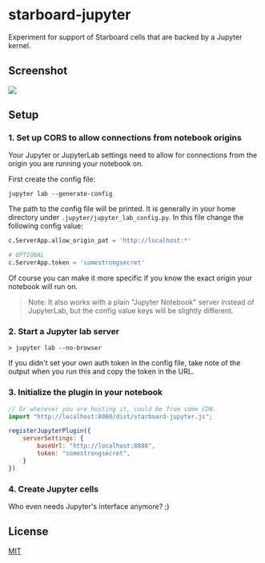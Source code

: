 # starboard-jupyter
Experiment for support of Starboard cells that are backed by a Jupyter kernel.

## Screenshot
![](https://i.imgur.com/4XlMPf8.png)

## Setup

### 1. Set up CORS to allow connections from notebook origins

Your Jupyter or JupyterLab settings need to allow for connections from the origin you are running your notebook on.

First create the config file:
```shell
jupyter lab --generate-config
```

The path to the config file will be printed. It is generally in your home directory under `.jupyter/jupyter_lab_config.py`. In this file change the following config value:

```python
c.ServerApp.allow_origin_pat = 'http://localhost:*'

# OPTIONAL
c.ServerApp.token = 'somestrongsecret'
```

Of course you can make it more specific if you know the exact origin your notebook will run on.

> Note: It also works with a plain "Jupyter Notebook" server instead of JupyterLab, but the config value keys will be slightly different.

### 2. Start a Jupyter lab server
```
> jupyter lab --no-browser
```

If you didn't set your own auth token in the config file, take note of the output when you run this and copy the token in the URL.

### 3. Initialize the plugin in your notebook

```javascript
// Or wherever you are hosting it, could be from some CDN.
import "http://localhost:8080/dist/starboard-jupyter.js";

registerJupyterPlugin({
    serverSettings: {
        baseUrl: "http://localhost:8888",
        token: "somestrongsecret",
    }
})
```

### 4. Create Jupyter cells

Who even needs Jupyter's interface anymore? ;)

## License

[MIT](./LICENSE)